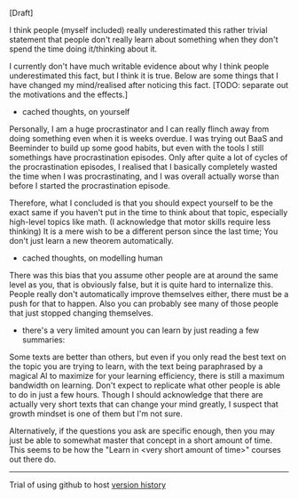 \[Draft\]

I think people (myself included) really underestimated this rather trivial statement that people don't really learn about something when they don't spend the time doing it/thinking about it.

I currently don't have much writable evidence about why I think people underestimated this fact, but I think it is true. Below are some things that I have changed my mind/realised after noticing this fact. [TODO: separate out the motivations and the effects.]

*   cached thoughts, on yourself

Personally, I am a huge procrastinator and I can really flinch away from doing something even when it is weeks overdue. I was trying out BaaS and Beeminder to build up some good habits, but even with the tools I still somethings have procrastination episodes. Only after quite a lot of cycles of the procrastination episodes, I realised that I basically completely wasted the time when I was procrastinating, and I was overall actually worse than before I started the procrastination episode.

Therefore, what I concluded is that you should expect yourself to be the exact same if you haven't put in the time to think about that topic, especially high-level topics like math. (I acknowledge that motor skills require less thinking) It is a mere wish to be a different person since the last time; You don't just learn a new theorem automatically.

*   cached thoughts, on modelling human

There was this bias that you assume other people are at around the same level as you, that is obviously false, but it is quite hard to internalize this. People really don't automatically improve themselves either, there must be a push for that to happen. Also you can probably see many of those people that just stopped changing themselves.

*   there's a very limited amount you can learn by just reading a few summaries:

Some texts are better than others, but even if you only read the best text on the topic you are trying to learn, with the text being paraphrased by a magical AI to maximize for your learning efficiency, there is still a maximum bandwidth on learning. Don't expect to replicate what other people is able to do in just a few hours. Though I should acknowledge that there are actually very short texts that can change your mind greatly, I suspect that growth mindset is one of them but I'm not sure.

Alternatively, if the questions you ask are specific enough, then you may just be able to somewhat master that concept in a short amount of time. This seems to be how the "Learn in \<very short amount of time\>" courses out there do.

* * *

Trial of using github to host [version history](https://github.com/Glinte/Shortform/blob/master/Underestimated%20Statement.md)
